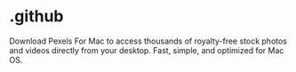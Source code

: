 # .github
Download Pexels For Mac to access thousands of royalty-free stock photos and videos directly from your desktop. Fast, simple, and optimized for Mac OS.
